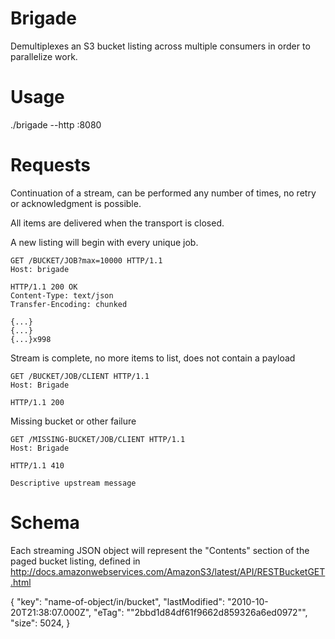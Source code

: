 # Brigade

Demultiplexes an S3 bucket listing across multiple consumers in order to parallelize work.

# Usage

./brigade --http :8080

# Requests

Continuation of a stream, can be performed any number of times, no retry or
acknowledgment is possible.

All items are delivered when the transport is closed.

A new listing will begin with every unique job.

```
GET /BUCKET/JOB?max=10000 HTTP/1.1
Host: brigade

HTTP/1.1 200 OK
Content-Type: text/json
Transfer-Encoding: chunked

{...}
{...}
{...}x998
```

Stream is complete, no more items to list, does not contain a payload

```
GET /BUCKET/JOB/CLIENT HTTP/1.1
Host: Brigade

HTTP/1.1 200
```

Missing bucket or other failure

```
GET /MISSING-BUCKET/JOB/CLIENT HTTP/1.1
Host: Brigade

HTTP/1.1 410

Descriptive upstream message
```

# Schema

Each streaming JSON object will represent the "Contents" section of the paged
bucket listing, defined in
http://docs.amazonwebservices.com/AmazonS3/latest/API/RESTBucketGET.html

{
  "key": "name-of-object/in/bucket",
  "lastModified": "2010-10-20T21:38:07.000Z",
  "eTag": "\"2bbd1d84df61f9662d859326a6ed0972\"",
  "size": 5024,
}
